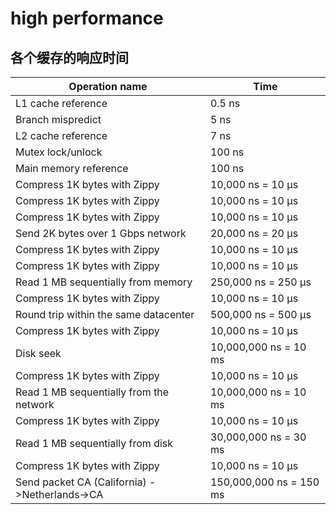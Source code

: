 # high performance
## 各个缓存的响应时间
|Operation name	|Time|
|---|---|
|L1 cache reference|	0.5 ns|
|Branch mispredict|	5 ns|
|L2 cache reference|	7 ns|
|Mutex lock/unlock|	100 ns|
|Main memory reference|	100 ns|
|Compress 1K bytes with Zippy|	10,000 ns = 10 µs|
|Compress 1K bytes with Zippy|	10,000 ns = 10 µs|
|Compress 1K bytes with Zippy|	10,000 ns = 10 µs|
|Send 2K bytes over 1 Gbps network|	20,000 ns = 20 µs|
|Compress 1K bytes with Zippy|	10,000 ns = 10 µs|
|Compress 1K bytes with Zippy|	10,000 ns = 10 µs|
|Read 1 MB sequentially from memory|	250,000 ns = 250 µs|
|Compress 1K bytes with Zippy|	10,000 ns = 10 µs|
|Round trip within the same datacenter|	500,000 ns = 500 µs|
|Compress 1K bytes with Zippy|	10,000 ns = 10 µs|
|Disk seek|	10,000,000 ns = 10 ms|
|Compress 1K bytes with Zippy|	10,000 ns = 10 µs|
|Read 1 MB sequentially from the network|	10,000,000 ns = 10 ms|
|Compress 1K bytes with Zippy|	10,000 ns = 10 µs|
|Read 1 MB sequentially from disk|	30,000,000 ns = 30 ms|
|Compress 1K bytes with Zippy|	10,000 ns = 10 µs|
|Send packet CA (California) ->Netherlands->CA|	150,000,000 ns = 150 ms|
